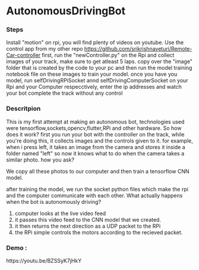 # AutonomousDrivingBot

<h3>Steps</h3>

Install "motion" on rpi, you will find plenty of videos on youtube.
Use the control app from my other repo https://github.com/srikrishnaveturi/Remote-Car-controller
first, run the "newController.py" on the Rpi and collect images of your track, make sure to get atleast 5 laps.
copy over the "image" folder that is created by the code to your pc and then run the model training notebook file on these images to train your model.
once you have you model, run selfDrivingRPiSocket annd selfDrivingComputerSocket on your Rpi and your Computer respecctively, enter the ip addresses and watch your bot complete the track without any control

<h3>Descritpion</h3>
This is my first attempt at making an autonomous bot, technologies used were tensorflow,sockets,opencv,flutter,RPi and other hardware.
So how does it work?
first you run your bot with the controller on the track, while you're doing this, it collects images and the controls given to it.
for example, when i press left, it takes an image from the camera and stores it inside a folder named "left" so now it knows what to do when the camera takes a similar photo. how you ask?

We copy all these photos to our computer and then train a tensorflow CNN model. 

after training the model, we run the socket python files which make the rpi and the computer communicate with each other.
What actually happens when the bot is autonomously driving?
1) computer looks at the live video feed
2) it passes this video feed to the CNN model that we created.
3) it then returns the next direction as a UDP packet to the RPi
4) the RPi simple controls the motors according to the recieved packet.

<h3>Demo : </h3> https://youtu.be/BZSSyK7jHkY
